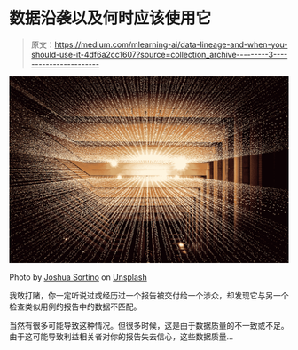 # 数据沿袭以及何时应该使用它

> 原文：<https://medium.com/mlearning-ai/data-lineage-and-when-you-should-use-it-4df6a2cc1607?source=collection_archive---------3----------------------->

![](img/771feb2450e8773b2b2c2ba369b49006.png)

Photo by [Joshua Sortino](https://unsplash.com/@sortino?utm_source=medium&utm_medium=referral) on [Unsplash](https://unsplash.com?utm_source=medium&utm_medium=referral)

我敢打赌，你一定听说过或经历过一个报告被交付给一个涉众，却发现它与另一个检查类似用例的报告中的数据不匹配。

当然有很多可能导致这种情况。但很多时候，这是由于数据质量的不一致或不足。由于这可能导致利益相关者对你的报告失去信心，这些数据质量…